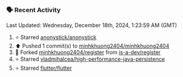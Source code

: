 ### 🗣 Recent Activity

<!--RECENT_ACTIVITY:last_update-->
Last Updated: Wednesday, December 18th, 2024, 1:23:59 AM (GMT)
<!--RECENT_ACTIVITY:last_update_end-->
<!--RECENT_ACTIVITY:start-->
1. ⭐ Starred [anonystick/anonystick](https://github.com/anonystick/anonystick)<br>
2. ⬆️ Pushed 1 commit(s) to [minhkhuong2404/minhkhuong2404](https://github.com/minhkhuong2404/minhkhuong2404)<br>
3. 🔱 Forked [minhkhuong2404/register](https://github.com/minhkhuong2404/register) from [is-a-dev/register](https://github.com/is-a-dev/register)<br>
4. ⭐ Starred [vladmihalcea/high-performance-java-persistence](https://github.com/vladmihalcea/high-performance-java-persistence)<br>
5. ⭐ Starred [flutter/flutter](https://github.com/flutter/flutter)<br>
<!--RECENT_ACTIVITY:end-->
